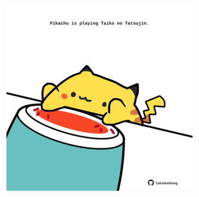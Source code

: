 <!-- built at 11/10/2024, 20:00:47 UTC -->
<p align="center">
  <img width="500" height="500" src="./ReadmeImage.svg">
</p>

